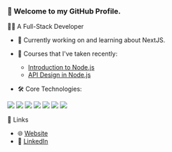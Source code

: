 ### 👋 Welcome to my GitHub Profile. 

👨‍💻️ A Full-Stack Developer

- 🔭 Currently working on and learning about NextJS. 
- 🌱 Courses that I've taken recently:
    - [Introduction to Node.js](https://frontendmasters.com/courses/node-js-v3/)
    - [API Design in Node.js](https://frontendmasters.com/courses/api-design-nodejs-v4/)
  
- 🛠️ Core Technologies:
<p>
    <img src="https://camo.githubusercontent.com/6eee5f6e83f1fdb987a4a5707fb989fc10646367244e505ee289b93909c78932/68747470733a2f2f696d672e736869656c64732e696f2f62616467652f2d4a6176615363726970742d626c61636b3f7374796c653d666c61742d737175617265266c6f676f3d6a617661736372697074"/>
    <img src="https://badges.frapsoft.com/typescript/code/typescript.svg?v=101"/>
    <img src="https://camo.githubusercontent.com/3009e735341821b0eed0b92258c7d59522245841df89771c026fca738f7a8e11/68747470733a2f2f696d672e736869656c64732e696f2f62616467652f2d52656163742532304a532d626c61636b3f7374796c653d666c61742d737175617265266c6f676f3d7265616374" />
    <img src="https://camo.githubusercontent.com/0898b43443c0663e691b7fb60b5422a5d7d6f6b1b6a7e6969038758b0467282f/68747470733a2f2f696d672e736869656c64732e696f2f62616467652f2d4e6f64655f4a532d626c61636b3f7374796c653d666f722d7468652d6261646765266c6f676f3d6e6f6465646f746a73" />
    <img src ="https://camo.githubusercontent.com/e51db85cd7c458ec53d91806d233ffa71b6fd74fbfc50e7cfaf0b55aca0613ff/68747470733a2f2f696d672e736869656c64732e696f2f62616467652f2d457870726573732d626c61636b3f7374796c653d666c61742d737175617265266c6f676f3d65787072657373"/>
    <img src="https://camo.githubusercontent.com/9de12212f1ed91d989276eea6d5445e7b657cc3b574814eca29afb2fae61aeac/68747470733a2f2f696d672e736869656c64732e696f2f62616467652f2d4d6f6e676f44422d626c61636b3f7374796c653d666c61742d737175617265266c6f676f3d6d6f6e676f6462"/>
    <img src="https://camo.githubusercontent.com/120ebb8c19ce973c702411cb0ec987d563d761657802686f8b8b3428de29b1b8/68747470733a2f2f696d672e736869656c64732e696f2f62616467652f2d4d6f6e676f6f73652d626c61636b3f7374796c653d666c61742d737175617265266c6f676f3d6d6f6e676f6f7365"/>
</p>

🔗 Links
- 🌐 [Website](https://usman-ubaid.github.io/portfolio/)
- 💼 [LinkedIn](https://www.linkedin.com/in/usmanubaid/)


